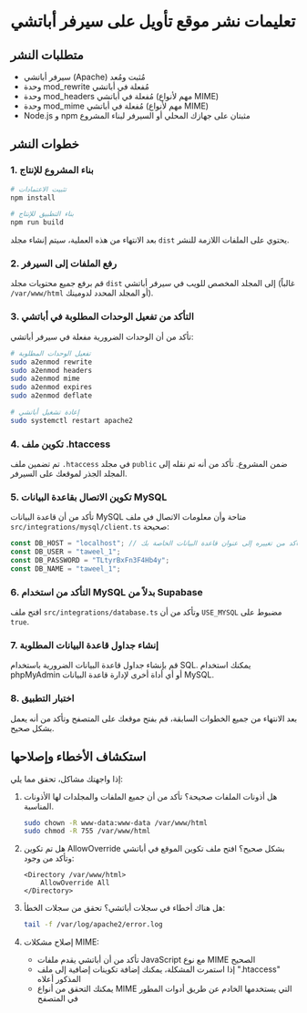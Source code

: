 
# تعليمات نشر موقع تأويل على سيرفر أباتشي

## متطلبات النشر

- سيرفر أباتشي (Apache) مُثبت ومُعد
- وحدة mod_rewrite مُفعلة في أباتشي
- وحدة mod_headers مُفعلة في أباتشي (مهم لأنواع MIME)
- وحدة mod_mime مُفعلة في أباتشي (مهم لأنواع MIME)
- Node.js و npm مثبتان على جهازك المحلي أو السيرفر لبناء المشروع

## خطوات النشر

### 1. بناء المشروع للإنتاج

```bash
# تثبيت الاعتمادات
npm install

# بناء التطبيق للإنتاج
npm run build
```

بعد الانتهاء من هذه العملية، سيتم إنشاء مجلد `dist` يحتوي على الملفات اللازمة للنشر.

### 2. رفع الملفات إلى السيرفر

قم برفع جميع محتويات مجلد `dist` إلى المجلد المخصص للويب في سيرفر أباتشي (غالباً `/var/www/html` أو المجلد المحدد لدومينك).

### 3. التأكد من تفعيل الوحدات المطلوبة في أباتشي

تأكد من أن الوحدات الضرورية مفعلة في سيرفر أباتشي:

```bash
# تفعيل الوحدات المطلوبة
sudo a2enmod rewrite
sudo a2enmod headers
sudo a2enmod mime
sudo a2enmod expires
sudo a2enmod deflate

# إعادة تشغيل أباتشي
sudo systemctl restart apache2
```

### 4. تكوين ملف .htaccess

تم تضمين ملف `.htaccess` في مجلد `public` ضمن المشروع. تأكد من أنه تم نقله إلى المجلد الجذر لموقعك على السيرفر.

### 5. تكوين الاتصال بقاعدة البيانات MySQL

تأكد من أن قاعدة البيانات MySQL متاحة وأن معلومات الاتصال في ملف `src/integrations/mysql/client.ts` صحيحة:

```javascript
const DB_HOST = "localhost"; // تأكد من تغييره إلى عنوان قاعدة البيانات الخاصة بك
const DB_USER = "taweel_1";
const DB_PASSWORD = "TLtyrBxFn3F4Hb4y";
const DB_NAME = "taweel_1";
```

### 6. التأكد من استخدام MySQL بدلاً من Supabase

افتح ملف `src/integrations/database.ts` وتأكد من أن `USE_MYSQL` مضبوط على `true`.

### 7. إنشاء جداول قاعدة البيانات المطلوبة

قم بإنشاء جداول قاعدة البيانات الضرورية باستخدام SQL. يمكنك استخدام phpMyAdmin أو أي أداة أخرى لإدارة قاعدة البيانات MySQL.

### 8. اختبار التطبيق

بعد الانتهاء من جميع الخطوات السابقة، قم بفتح موقعك على المتصفح وتأكد من أنه يعمل بشكل صحيح.

## استكشاف الأخطاء وإصلاحها

إذا واجهتك مشاكل، تحقق مما يلي:

1. هل أذونات الملفات صحيحة؟ تأكد من أن جميع الملفات والمجلدات لها الأذونات المناسبة.
   ```bash
   sudo chown -R www-data:www-data /var/www/html
   sudo chmod -R 755 /var/www/html
   ```

2. هل تم تكوين AllowOverride بشكل صحيح؟ افتح ملف تكوين الموقع في أباتشي وتأكد من وجود:
   ```
   <Directory /var/www/html>
       AllowOverride All
   </Directory>
   ```

3. هل هناك أخطاء في سجلات أباتشي؟ تحقق من سجلات الخطأ:
   ```bash
   tail -f /var/log/apache2/error.log
   ```

4. إصلاح مشكلات MIME:
   - تأكد من أن أباتشي يقدم ملفات JavaScript مع نوع MIME الصحيح
   - إذا استمرت المشكلة، يمكنك إضافة تكوينات إضافية إلى ملف ".htaccess" المذكور أعلاه
   - يمكنك التحقق من أنواع MIME التي يستخدمها الخادم عن طريق أدوات المطور في المتصفح

